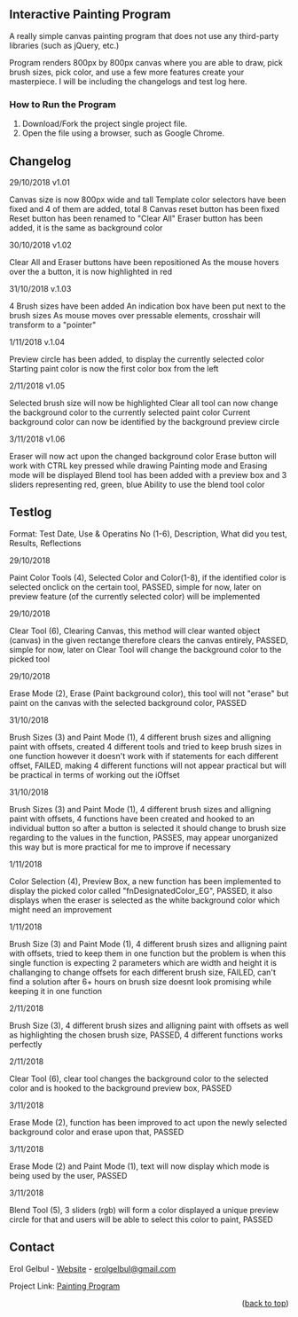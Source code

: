 <div id="top"></div>


<!-- ABOUT THE PROJECT -->
## Interactive Painting Program

A really simple canvas painting program that does not use any third-party libraries (such as jQuery, etc.)

Program renders 800px by 800px canvas where you are able to draw, pick brush sizes, pick color, and use a few more features create your masterpiece.
I will be including the changelogs and test log here.


### How to Run the Program

1. Download/Fork the project single project file.
2. Open the file using a browser, such as Google Chrome.



<!-- CHANELOG -->
## Changelog

29/10/2018 v1.01

Canvas size is now 800px wide and tall
Template color selectors have been fixed and 4 of them are added, total 8 
Canvas reset button has been fixed
Reset button has been renamed to "Clear All"
Eraser button has been added, it is the same as background color

30/10/2018 v1.02

Clear All and Eraser buttons have been repositioned
As the mouse hovers over the a button, it is now highlighted in red

31/10/2018 v.1.03

4 Brush sizes have been added
An indication box have been put next to the brush sizes
As mouse moves over pressable elements, crosshair will transform to a "pointer"

1/11/2018 v.1.04

Preview circle has been added, to display the currently selected color
Starting paint color is now the first color box from the left
		
2/11/2018 v1.05

Selected brush size will now be highlighted
Clear all tool can now change the background color to the currently selected paint color
Current background color can now be identified by the background preview circle
	
3/11/2018 v1.06

Eraser will now act upon the changed background color
Erase button will work with CTRL key pressed while drawing
Painting mode and Erasing mode will be displayed
Blend tool has been added with a preview box and 3 sliders representing red, green, blue
Ability to use the blend tool color



<!-- TESTLOG -->
## Testlog

Format:
Test Date, Use & Operatins No (1-6), Description, What did you test, Results, Reflections			

29/10/2018

Paint Color Tools (4), Selected Color and Color(1-8), if the identified color is selected onclick on the certain tool, PASSED, simple for now, later on preview feature (of the currently selected color) will be implemented

29/10/2018

Clear Tool (6), Clearing Canvas, this method will clear wanted object (canvas) in the given rectange therefore clears the canvas entirely, PASSED, simple for now, later on Clear Tool will change the background color to the picked tool

29/10/2018

Erase Mode (2), Erase (Paint background color), this tool will not "erase" but paint on the canvas with the selected background color, PASSED

31/10/2018

Brush Sizes (3) and Paint Mode (1), 4 different brush sizes and alligning paint with offsets, created 4 different tools and tried to keep brush sizes in one function however it doesn't work with if statements for each different offset, FAILED, making 4 different functions will not appear practical but will be practical in terms of working out the iOffset

31/10/2018

Brush Sizes (3) and Paint Mode (1), 4 different brush sizes and alligning paint with offsets, 4 functions have been created and hooked to an individual button so after a button is selected it should change to brush size regarding to the values in the function, PASSES, may appear unorganized this way but is more practical for me to improve if necessary

1/11/2018

Color Selection (4), Preview Box, a new function has been implemented to display the picked color called "fnDesignatedColor_EG", PASSED, it also displays when the eraser is selected as the white background color which might need an improvement

1/11/2018

Brush Size (3) and Paint Mode (1), 4 different brush sizes and alligning paint with offsets, tried to keep them in one function but the problem is when this single function is expecting 2 parameters which are width and height it is challanging to change offsets for each different brush size, FAILED, can't find a solution after 6+ hours on brush size doesnt look promising while keeping it in one function

2/11/2018

Brush Size (3), 4 different brush sizes and alligning paint with offsets as well as highlighting the chosen brush size, PASSED, 4 different functions works perfectly

2/11/2018

Clear Tool (6), clear tool changes the background color to the selected color and is hooked to the background preview box, PASSED

3/11/2018

Erase Mode (2), function has been improved to act upon the newly selected background color and erase upon that, PASSED

3/11/2018

Erase Mode (2) and Paint Mode (1), text will now display which mode is being used by the user, PASSED

3/11/2018

Blend Tool (5), 3 sliders (rgb) will form a color displayed a unique preview circle for that and users will be able to select this color to paint, PASSED











<!-- CONTACT -->
## Contact

Erol Gelbul - [Website](erolgelbul.com) - erolgelbul@gmail.com

Project Link: [Painting Program](https://github.com/ErolGelbul/interactive_painting_program)

<p align="right">(<a href="#top">back to top</a>)</p>
